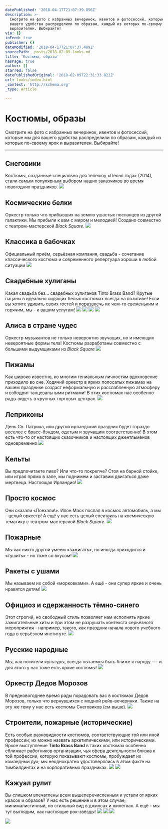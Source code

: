 ```yaml
---
datePublished: '2018-04-17T21:07:39.856Z'
description: >-
  Смотрите на фото с избранных вечеринок, ивентов и фотосессий, которые мы для
  вашего удобства распределили по образам, каждый из которых по-своему ярок и
  выразителен. Выбирайте!
via: {}
inFeed: true
publisher: {}
dateModified: '2018-04-17T21:07:37.489Z'
sourcePath: _posts/2018-02-09-looks.md
title: 'Костюмы, образы'
hasPage: true
author: []
starred: false
datePublishedOriginal: '2018-02-09T22:31:33.822Z'
url: looks/index.html
_context: 'http://schema.org'
_type: Article

---
```

# Костюмы, образы

Смотрите на фото с избранных вечеринок, ивентов и фотосессий, которые мы для вашего удобства распределили по образам, каждый из которых по-своему ярок и выразителен. Выбирайте!

---

## Снеговики

Костюмы, созданные специально для телешоу «Песня года» (2014), стали самым популярным выбором наших заказчиков во время новогодних праздников.
![](https://the-grid-user-content.s3-us-west-2.amazonaws.com/5b546099-8a29-41a4-a7b4-0bcc3cd7438e.jpg)

## Космические белки

Оркестр только что прибывших на землю ушастых посланцев из другой галактики. Мы прибыли к вам с миром и мелодией! Создано совместно с театром-мастерской _Black Square_.
![](https://the-grid-user-content.s3-us-west-2.amazonaws.com/7d6bb935-1b08-49a6-9630-df56163a321c.jpg)

## Классика в бабочках

Официальный приём, серьёзная компания, свадьба - сочетание классического костюма и современного репертуара хороши в любой ситуации
![](https://the-grid-user-content.s3-us-west-2.amazonaws.com/5c3b6bad-68f9-476a-ac66-519e9c8999db.jpg)

## Свадебные хулиганы

Какая свадьба без... свадебных хулиганов Tinto Brass Band? Крутые пацаны в идеально сидящих белых костюмах всегда на позитиве! Если вы хотите удивить своих гостей и поразвлечь их чем-то свеженьким и горячим, мы - к вашим услугам!
![](https://the-grid-user-content.s3-us-west-2.amazonaws.com/5f268920-ef84-4883-b7a6-c114fa797db2.jpg)
![](https://the-grid-user-content.s3-us-west-2.amazonaws.com/6736853a-82ba-4d24-a814-420b527511ab.jpg)
![](https://the-grid-user-content.s3-us-west-2.amazonaws.com/75985161-8165-4993-8cc2-7f9df7045ee6.jpg)
![](https://the-grid-user-content.s3-us-west-2.amazonaws.com/def9697a-66d9-414e-8727-e1724f5be389.jpg)

## Алиса в стране чудес

Оркестр музыкантов не только невероятно звучащих, но и имеющих невероятные формы тела! Костюмы разработаны совместно с большими выдумщиками из _Black Square_
![](https://the-grid-user-content.s3-us-west-2.amazonaws.com/6a217fb2-76df-4fad-bcaf-a1be55064e2f.jpg)

## Пижамы

Как широко известно, ко многим гениальным личностям вдохновение приходило во сне. Ходячий оркестр в ярких полосатых пижамах на вашем празднике создаст неформальную и расслабленную атмосферу и взбодрит танцевальными ритмами! В этих костюмах нас особенно рады видеть в крупных торговых центрах.
![](https://the-grid-user-content.s3-us-west-2.amazonaws.com/909e56cf-1c98-4638-85a9-c9094a14a7a4.jpg)

## Леприконы

День Св. Патрика, или другой ирландский праздник будет гораздо веселее с брасс-бэндом, одетым и звучащим соответственно! В этом есть что-то от настоящих сказочников и настоящих джентльменов одновременно
![](https://the-grid-user-content.s3-us-west-2.amazonaws.com/3cdb8e4c-8061-4e1b-ae82-3424831a42ed.jpg)

## Кельты

Вы предпочитаете пиво? Или что-то покрепче? Стоя на барной стойке, или играя прямо в зале, мы поднимем и заставим двигаться даже мертвеца. Настоящая Ирландия!
![](https://the-grid-user-content.s3-us-west-2.amazonaws.com/6fcd6007-f12f-47d8-ad61-cbbcb1cea4d1.jpg)

## Просто космос

Они сказали «Поехали!». Илон Маск послал в космос автомобиль, а мы - целый оркестр! А ещё у нас есть целый спектакль на космическую тематику с театром-мастерской _Black Square_.
![](https://the-grid-user-content.s3-us-west-2.amazonaws.com/3102d297-bdfc-4570-a1f1-5e3e2d869340.jpg)

## Пожарные

Мы как никто другой умеем «зажигать», но иногда приходится и «тушить» - но тоже со вкусом!
![](https://s3-us-west-2.amazonaws.com/the-grid-img/p/cbc5dcd2f79baab14593916b0fe3e87420f47e65.jpg)

## Ракеты с ушами

Мы называем их собой «морковками». А ещё - они супер яркие и очень нравятся детям!
![](https://the-grid-user-content.s3-us-west-2.amazonaws.com/c2e7e735-6058-41b6-8b10-d9b910d064bb.jpg)

## Официоз и сдержанность тёмно-синего

Этот строгий, но свободный стиль позволяет нам исполнять яркие зажигательные хиты и при этом не разрушать контекста серьёзного мероприятия - например, такого, как праздник начала нового учебного года в серьёзном институте.
![](https://the-grid-user-content.s3-us-west-2.amazonaws.com/5cc3c39a-636a-481c-a439-8a4883090d3d.jpg)

## Русские народные

Мы, как носители культуры, всегда пытаемся быть ближе к народу --- и для этого у нас тоже есть яркие костюмы!
![](https://the-grid-user-content.s3-us-west-2.amazonaws.com/df7f237a-a916-46f3-bf41-8f86c0b12c41.jpg)

## Оркестр Дедов Морозов

В предновогоднее время рады порадовать вас в костюмах Дедов Морозов, только что вернувшихся с модной рейв-вечеринки. Также на эту же тему у нас есть костюмы Снеговиков (см выше).
![](https://the-grid-user-content.s3-us-west-2.amazonaws.com/d95491e2-566b-4702-834a-f503817bc4b5.jpg)

## Строители, пожарные (исторические)

Есть особые разновидности костюмов, соответствующие той или иной профессии; их можно назвать архетипическими, или историческими. Яркое выступление **Tinto Brass Band** в таких костюмах особенно сближает работников организации, чья сфера деятельности близка к той профессии, которую показывают костюмы, пробуждает их командный дух; мы неоднократно удостоверялись в этом факте на тимбилдингах и на корпоративных праздниках.
![](https://the-grid-user-content.s3-us-west-2.amazonaws.com/b3fd2150-e15c-4cb3-b0e0-a0405d3de8b4.jpg)
![](https://the-grid-user-content.s3-us-west-2.amazonaws.com/e78cf7a4-b4f0-462a-984c-05404bc12340.jpg)

## Кэжуал рулит

Вы слишком впечатлены всем вышеперечисленным и устали от ярких красок и образов? У нас есть решение и в этом случае; минималистичный, но стильный вид в джинсах и жилетках. А ещё - мы тут выглядим, как настоящие рок-звёзды!
![](https://the-grid-user-content.s3-us-west-2.amazonaws.com/05fd3d45-dc3c-42ed-aa3d-ccbb2f85f95c.jpg)
![](https://the-grid-user-content.s3-us-west-2.amazonaws.com/fd6882d5-e88d-44bd-bc92-bcc695bbf5ba.jpg)
![](https://the-grid-user-content.s3-us-west-2.amazonaws.com/9e13f0fd-97f0-44f4-85e7-51af7849fdfc.jpg)

<article style=""><img src="https://the-grid-user-content.s3-us-west-2.amazonaws.com/8eb8fafa-a8c6-43c6-a635-6b900dc1656c.png" /></article>